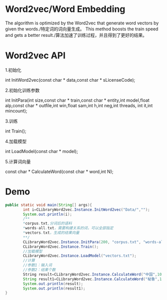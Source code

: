 # Word2vec/Word Embedding
The algorithm is optimized by the Word2vec that generate word vectors by given the words./特定词的词向量生成。
This method boosts the train speed and gets a better result./算法加速了训练过程，并且得到了更好的结果。

# Word2vec API

1.初始化

int InitWord2vec(const char * data,const char * sLicenseCode);

2.初始化训练参数

int InitPara(int size,const char * train,const char * entity,int model,float alp,const char * outfile,int win,float sam,int h,int neg,int threads, int it,int mincount);

3.训练

int Train();

4.加载模型

int LoadModel(const char * model);

5.计算词向量

const char * CalculateWord(const char * word,int N);

# Demo

```java
public static void main(String[] args){
        int i=CLibraryWord2vec.Instance.InitWord2vec("Data/","");
        System.out.println(i);
        /**
        *corpus.txt,分词后的语料
        *words-all.txt，需要构建关系的词，可以全部指定
        *vectors.txt，生成的结果向量
        **/
        CLibraryWord2vec.Instance.InitPara(200, "corpus.txt", "words-all.txt", 1, Float.parseFloat("0.025"), "vectors.txt", 8, Float.parseFloat("1e-4"), 1, 25, 1, 15, 1);
        CLibraryWord2vec.Instance.Train();
        //加载模型
        CLibraryWord2vec.Instance.LoadModel("vectors.txt");
        //计算
        //参数1：输入词
        //参数2：结果个数
        String result=CLibraryWord2vec.Instance.CalculateWord("中国",10);
        String result1=CLibraryWord2vec.Instance.CalculateWord("秘鲁",10);
        System.out.println(result);
        System.out.println(result1);
}
```
